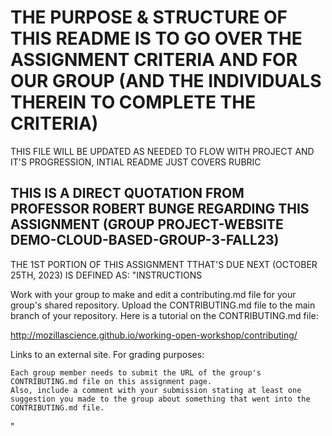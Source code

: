 # THE PURPOSE & STRUCTURE OF THIS README IS TO GO OVER THE ASSIGNMENT CRITERIA AND FOR OUR GROUP (AND THE INDIVIDUALS THEREIN TO COMPLETE THE CRITERIA)
THIS FILE WILL BE UPDATED AS NEEDED TO FLOW WITH PROJECT AND IT'S PROGRESSION, INTIAL README JUST COVERS RUBRIC
## THIS IS A DIRECT QUOTATION FROM PROFESSOR ROBERT BUNGE REGARDING THIS ASSIGNMENT (GROUP PROJECT-WEBSITE DEMO-CLOUD-BASED-GROUP-3-FALL23)
THE 1ST PORTION OF THIS ASSIGNMENT TTHAT'S DUE NEXT (OCTOBER 25TH, 2023) IS DEFINED AS:
"INSTRUCTIONS

Work with your group to make and edit a contributing.md file for your group's shared repository. Upload the CONTRIBUTING.md file to the main branch of your repository. Here is a tutorial on the CONTRIBUTING.md file:

http://mozillascience.github.io/working-open-workshop/contributing/

Links to an external site.
For grading purposes:

    Each group member needs to submit the URL of the group's CONTRIBUTING.md file on this assignment page.
    Also, include a comment with your submission stating at least one suggestion you made to the group about something that went into the CONTRIBUTING.md file.
"

